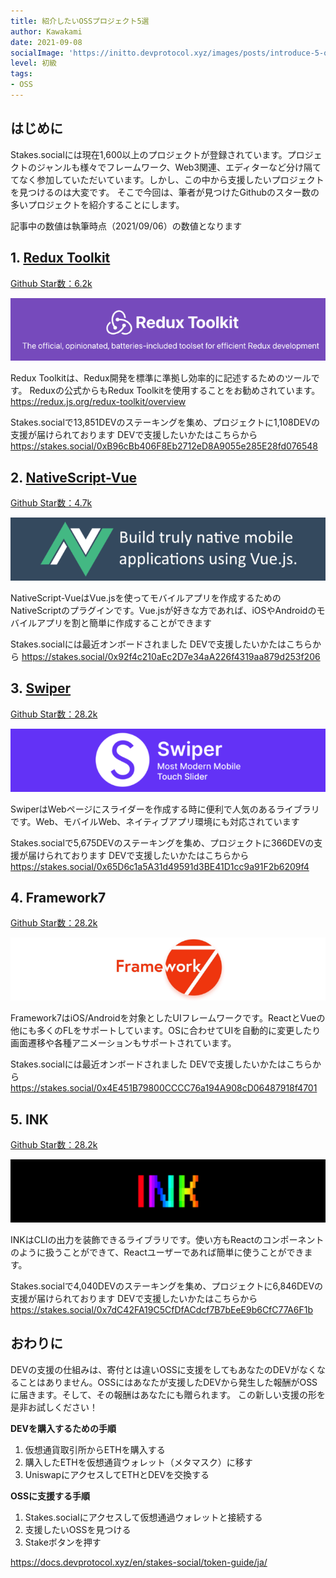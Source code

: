 ```yaml
---
title: 紹介したいOSSプロジェクト5選
author: Kawakami
date: 2021-09-08
socialImage: 'https://initto.devprotocol.xyz/images/posts/introduce-5-oss/introduce_5_oss.png'
level: 初級
tags:
- OSS
---
```


## はじめに

Stakes.socialには現在1,600以上のプロジェクトが登録されています。プロジェクトのジャンルも様々でフレームワーク、Web3関連、エディターなど分け隔ててなく参加していただいています。しかし、この中から支援したいプロジェクトを見つけるのは大変です。
そこで今回は、筆者が見つけたGithubのスター数の多いプロジェクトを紹介することにします。

記事中の数値は執筆時点（2021/09/06）の数値となります

## 1. [Redux Toolkit](https://redux-toolkit.js.org/)

[Github Star数：6.2k](https://github.com/reduxjs/redux-toolkit)

![Redux Toolkit](/images/posts/introduce-5-oss/redux-toolkit.png)


Redux Toolkitは、Redux開発を標準に準拠し効率的に記述するためのツールです。 Reduxの公式からもRedux Toolkitを使用することをお勧めされています。
https://redux.js.org/redux-toolkit/overview

Stakes.socialで13,851DEVのステーキングを集め、プロジェクトに1,108DEVの支援が届けられております
DEVで支援したいかたはこちらから
https://stakes.social/0xB96cBb406F8Eb2712eD8A9055e285E28fd076548


## 2. [NativeScript-Vue](https://nativescript-vue.org/ja/)

[Github Star数：4.7k](https://github.com/nativescript-vue/nativescript-vue)

![NativeScript-Vue](/images/posts/introduce-5-oss/nativescript-vue.png)


NativeScript-VueはVue.jsを使ってモバイルアプリを作成するためのNativeScriptのプラグインです。Vue.jsが好きな方であれば、iOSやAndroidのモバイルアプリを割と簡単に作成することができます

Stakes.socialには最近オンボードされました
DEVで支援したいかたはこちらから
https://stakes.social/0x92f4c210aEc2D7e34aA226f4319aa879d253f206


## 3. [Swiper](https://swiperjs.com/)

[Github Star数：28.2k](https://github.com/nolimits4web/swiper)

![Swipter](/images/posts/introduce-5-oss/swiper.png)


SwiperはWebページにスライダーを作成する時に便利で人気のあるライブラリです。Web、モバイルWeb、ネイティブアプリ環境にも対応されています

Stakes.socialで5,675DEVのステーキングを集め、プロジェクトに366DEVの支援が届けられております
DEVで支援したいかたはこちらから
https://stakes.social/0x65D6c1a5A31d49591d3BE41D1cc9a91F2b6209f4


## 4. Framework7

[Github Star数：28.2k](https://github.com/framework7io)

![Framework7](/images/posts/introduce-5-oss/Framework7.png)


Framework7はiOS/Androidを対象としたUIフレームワークです。ReactとVueの他にも多くのFLをサポートしています。OSに合わせてUIを自動的に変更したり画面遷移や各種アニメーションもサポートされています。

Stakes.socialには最近オンボードされました
DEVで支援したいかたはこちらから
https://stakes.social/0x4E451B79800CCCC76a194A908cD06487918f4701


## 5. INK

[Github Star数：28.2k](https://github.com/framework7io)

![INK](/images/posts/introduce-5-oss/ink.png)


INKはCLIの出力を装飾できるライブラリです。使い方もReactのコンポーネントのように扱うことができて、Reactユーザーであれば簡単に使うことができます。

Stakes.socialで4,040DEVのステーキングを集め、プロジェクトに6,846DEVの支援が届けられております
DEVで支援したいかたはこちらから
https://stakes.social/0x7dC42FA19C5CfDfACdcf7B7bEeE9b6CfC77A6F1b


## **おわりに**

DEVの支援の仕組みは、寄付とは違いOSSに支援をしてもあなたのDEVがなくなることはありません。OSSにはあなたが支援したDEVから発生した報酬がOSSに届きます。そして、その報酬はあなたにも贈られます。
この新しい支援の形を是非お試しください！

**DEVを購入するための手順**

1. 仮想通貨取引所からETHを購入する
2. 購入したETHを仮想通貨ウォレット（メタマスク）に移す
3. UniswapにアクセスしてETHとDEVを交換する

**OSSに支援する手順**

1. Stakes.socialにアクセスして仮想通過ウォレットと接続する
2. 支援したいOSSを見つける
3. Stakeボタンを押す

https://docs.devprotocol.xyz/en/stakes-social/token-guide/ja/

